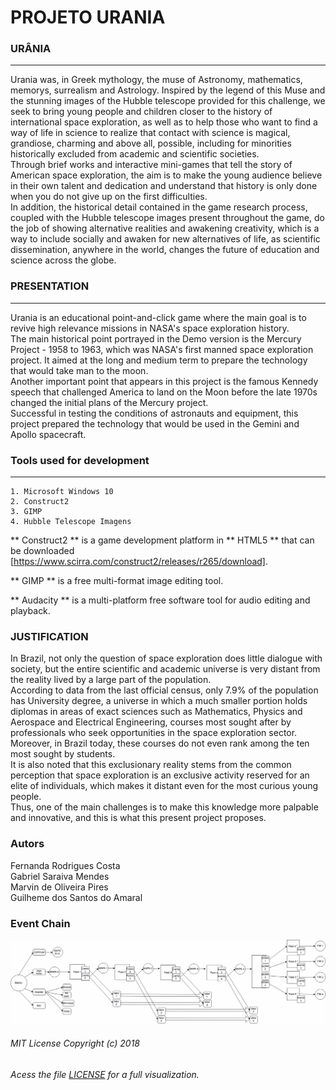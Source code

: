 # PROJETO URANIA

### URÂNIA
----
Urania was, in Greek mythology, the muse of Astronomy, mathematics, memorys,
surrealism and Astrology. Inspired by the legend of this Muse and the stunning images
of the Hubble telescope provided for this challenge, we seek to bring young people
and children closer to the history of international space exploration, as well as to help
those who want to find a way of life in science to realize that contact with science is
magical, grandiose, charming and above all, possible, including for minorities
historically excluded from academic and scientific societies.  
Through brief works and interactive mini-games that tell the story of American space
exploration, the aim is to make the young audience believe in their own talent and
dedication and understand that history is only done when you do not give up on the
first difficulties.  
In addition, the historical detail contained in the game research process, coupled with
the Hubble telescope images present throughout the game, do the job of showing
alternative realities and awakening creativity, which is a way to include socially and
awaken for new alternatives of life, as scientific dissemination, anywhere in the world,
changes the future of education and science across the globe.

### PRESENTATION
---
Urania is an educational point-and-click game where the main goal is to revive high
relevance missions in NASA's space exploration history.  
The main historical point portrayed in the Demo version is the Mercury Project - 1958
to 1963, which was NASA's first manned space exploration project. It aimed at the
long and medium term to prepare the technology that would take man to the moon.  
Another important point that appears in this project is the famous Kennedy speech
that challenged America to land on the Moon before the late 1970s changed the initial
plans of the Mercury project.  
Successful in testing the conditions of astronauts and equipment, this project prepared
the technology that would be used in the Gemini and Apollo spacecraft.

### Tools used for development
---

```
1. Microsoft Windows 10
2. Construct2
3. GIMP
4. Hubble Telescope Imagens

```
** Construct2 ** is a game development platform in ** HTML5 ** that can be downloaded [https://www.scirra.com/construct2/releases/r265/download].

** GIMP ** is a free multi-format image editing tool.

** Audacity ** is a multi-platform free software tool for audio editing and playback.

### JUSTIFICATION

In Brazil, not only the question of space exploration does little dialogue with society, but the
entire scientific and academic universe is very distant from the reality lived by a large part of
the population.  
According to data from the last official census, only 7.9% of the population has University
degree, a universe in which a much smaller portion holds diplomas in areas of exact sciences
such as Mathematics, Physics and Aerospace and Electrical Engineering, courses most sought
after by professionals who seek opportunities in the space exploration sector.  
Moreover, in Brazil today, these courses do not even rank among the ten most sought by
students.  
It is also noted that this exclusionary reality stems from the common perception that space
exploration is an exclusive activity reserved for an elite of individuals, which makes it distant
even for the most curious young people.  
Thus, one of the main challenges is to make this knowledge more palpable and innovative,
and this is what this present project proposes.  

### Autors

Fernanda Rodrigues Costa  
Gabriel Saraiva Mendes  
Marvin de Oliveira Pires  
Guilheme dos Santos do Amaral  

### Event Chain
![alt text](https://github.com/v13aer14ls/singularity2018/blob/master/fluxo.jpg "Fluxograma")


###### MIT License Copyright (c) 2018
###### Acess the file [LICENSE](https://github.com/v13aer14ls/singularity2018/blob/master/LICENSE) for a full visualization.
